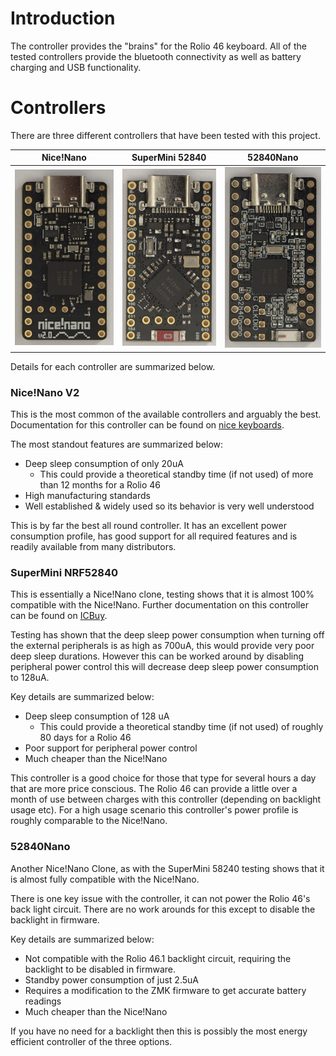 # Introduction

The controller provides the "brains" for the Rolio 46 keyboard. All of the tested controllers provide the bluetooth connectivity as well as battery charging and USB functionality. 

# Controllers

There are three different controllers that have been tested with this project.


| Nice!Nano  | SuperMini 52840 | 52840Nano |
| ------------- | ------------- | ------------- |
| ![Nice!Nano](../images/controllers/nice_nano.jpg)  | ![SuperMini NRF52840](../images/controllers/supermini_52840.jpg)  | ![52840Nano](../images/controllers/52840nano.jpg)  |

Details for each controller are summarized below.

### Nice!Nano V2

This is the most common of the available controllers and arguably the best. Documentation for this controller can be found on [nice keyboards](https://nicekeyboards.com/nice-nano/).


The most standout features are summarized below:
 * Deep sleep consumption of only 20uA
    * This could provide a theoretical standby time (if not used) of more than 12 months for a Rolio 46
 * High manufacturing standards
 * Well established & widely used so its behavior is very well understood

This is by far the best all round controller. It has an excellent power consumption profile, has good support for all required features and is readily available from many distributors.

### SuperMini NRF52840

This is essentially a Nice!Nano clone, testing shows that it is almost 100% compatible with the Nice!Nano. Further documentation on this controller can be found on [ICBuy](http://wiki.icbbuy.com/doku.php?id=developmentboard:nrf52840).

Testing has shown that the deep sleep power consumption when turning off the external peripherals is as high as 700uA, this would provide very poor deep sleep durations. However this can be worked around by disabling peripheral power control this will decrease deep sleep power consumption to 128uA.

Key details are summarized below:
 * Deep sleep consumption of 128 uA
    * This could provide a theoretical standby time (if not used) of roughly 80 days for a Rolio 46
 * Poor support for peripheral power control
 * Much cheaper than the Nice!Nano

 This controller is a good choice for those that type for several hours a day that are more price conscious. The Rolio 46 can provide a little over a month of use between charges with this controller (depending on backlight usage etc). For a high usage scenario this controller's power profile is roughly comparable to the Nice!Nano.

### 52840Nano

Another Nice!Nano Clone, as with the SuperMini 58240 testing shows that it is almost fully compatible with the Nice!Nano.

There is one key issue with the controller, it can not power the Rolio 46's back light circuit. There are no work arounds for this except to disable the backlight in firmware.

Key details are summarized below:
 * Not compatible with the Rolio 46.1 backlight circuit, requiring the backlight to be disabled in firmware.
 * Standby power consumption of just 2.5uA
 * Requires a modification to the ZMK firmware to get accurate battery readings
 * Much cheaper than the Nice!Nano

If you have no need for a backlight then this is possibly the most energy efficient controller of the three options.
